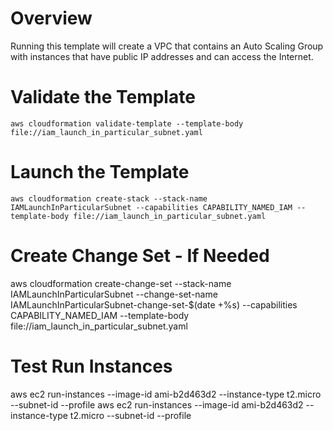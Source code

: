 # Overview
Running this template will create a VPC that contains an Auto Scaling Group with instances that have public IP addresses and can access the Internet.

# Validate the Template

`aws cloudformation validate-template --template-body file://iam_launch_in_particular_subnet.yaml`

# Launch the Template

`aws cloudformation create-stack --stack-name IAMLaunchInParticularSubnet --capabilities CAPABILITY_NAMED_IAM --template-body file://iam_launch_in_particular_subnet.yaml`

# Create Change Set - If Needed

aws cloudformation create-change-set --stack-name IAMLaunchInParticularSubnet --change-set-name IAMLaunchInParticularSubnet-change-set-$(date +%s) --capabilities CAPABILITY_NAMED_IAM --template-body file://iam_launch_in_particular_subnet.yaml

# Test Run Instances
aws ec2 run-instances --image-id ami-b2d463d2 --instance-type t2.micro --subnet-id <from private subnet> --profile <profile>
aws ec2 run-instances --image-id ami-b2d463d2 --instance-type t2.micro --subnet-id <from public subnet> --profile <profile>
